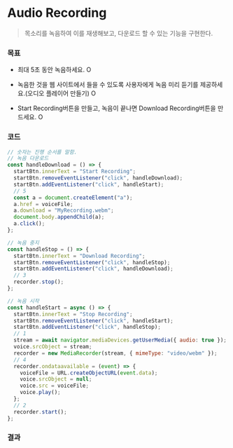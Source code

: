 # Audio Recording

> 목소리를 녹음하여 이를 재생해보고, 다운로드 할 수 있는 기능을 구현한다.

### 목표

- 최대 5초 동안 녹음하세요. O

- 녹음한 것을 웹 사이트에서 들을 수 있도록 사용자에게 녹음 미리 듣기를 제공하세요.(오디오 플레이어 만들기) O

- Start Recording버튼을 만들고, 녹음이 끝나면 Download Recording버튼을 만드세요. O

### 코드

```Javascript
// 숫자는 진행 순서를 말함.
// 녹음 다운로드
const handleDownload = () => {
  startBtn.innerText = "Start Recording";
  startBtn.removeEventListener("click", handleDownload);
  startBtn.addEventListener("click", handleStart);
  // 5
  const a = document.createElement("a");
  a.href = voiceFile;
  a.download = "MyRecording.webm";
  document.body.appendChild(a);
  a.click();
};

// 녹음 중지
const handleStop = () => {
  startBtn.innerText = "Download Recording";
  startBtn.removeEventListener("click", handleStop);
  startBtn.addEventListener("click", handleDownload);
  // 3
  recorder.stop();
};

// 녹음 시작
const handleStart = async () => {
  startBtn.innerText = "Stop Recording";
  startBtn.removeEventListener("click", handleStart);
  startBtn.addEventListener("click", handleStop);
  // 1
  stream = await navigator.mediaDevices.getUserMedia({ audio: true });
  voice.srcObject = stream;
  recorder = new MediaRecorder(stream, { mimeType: "video/webm" });
  // 4
  recorder.ondataavailable = (event) => {
    voiceFile = URL.createObjectURL(event.data);
    voice.srcObject = null;
    voice.src = voiceFile;
    voice.play();
  };
  // 2
  recorder.start();
};
```

### 결과
